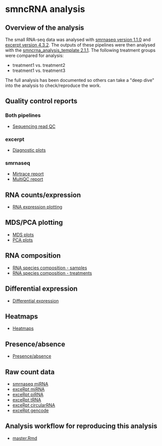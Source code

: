 # smncRNA analysis

## Overview of the analysis

The small RNA-seq data was analysed with [smrnaseq version 1.1.0](https://github.com/nf-core/smrnaseq/tree/1.1.0) and [excerpt version 4.3.2](https://github.com/rkitchen/exceRpt/tree/4.3.2). The outputs of these pipelines were then analysed with the [smncrna_analysis_template 2.1.1](https://github.com/leahkemp/smncrna_analysis_template/releases/tag/2.1.1). The following treatment groups were compared for analysis:

- treatment1 vs. treatment2
- treatment1 vs. treatment3

The full analysis has been documented so others can take a "deep dive" into the analysis to check/reproduce the work.

## Quality control reports

### Both pipelines

- [Sequencing read QC](./example_webpage/sequencing_read_QC.html)

### excerpt

- [Diagnostic plots](./test/excerpt_pipeline_run/merged/exceRpt_DiagnosticPlots.pdf)

### smrnaseq

- [Mirtrace report](./test/excerpt_pipeline_run/results/miRTrace/mirtrace/mirtrace-report.html)
- [MultiQC report](./test/excerpt_pipeline_run/results/MultiQC/multiqc_report.html)

## RNA counts/expression

- [RNA expression plotting](https://esr-cri.shinyapps.io/expression_plotting_example/)

## MDS/PCA plotting

- [MDS plots](./example_webpage/mds.html)
- [PCA plots](https://esr-cri.shinyapps.io/pca_example/)

## RNA composition

- [RNA species composition - samples](./example_webpage/rna_species_composition_samples.html)
- [RNA species composition - treatments](./example_webpage/rna_species_composition_treatments.html)
  
## Differential expression

- [Differential expression](./example_webpage/diff_expression.html)

## Heatmaps

- [Heatmaps](./example_webpage/heatmaps.html)

## Presence/absence

- [Presence/absence](./example_webpage/presence_absence.html)

## Raw count data

- [smrnaseq miRNA](./test/smrnaseq_pipeline_run/results/edgeR/miRBase_mature/mature_counts.csv)
- [exceRpt miRNA](./test/excerpt_pipeline_run/merged/exceRpt_miRNA_ReadCounts.txt)
- [exceRpt piRNA](./test/excerpt_pipeline_run/merged/exceRpt_piRNA_ReadCounts.txt)
- [exceRpt tRNA](./test/excerpt_pipeline_run/merged/exceRpt_tRNA_ReadCounts.txt)
- [exceRpt circularRNA](./test/excerpt_pipeline_run/merged/exceRpt_circularRNA_ReadCounts.txt)
- [exceRpt gencode](./test/excerpt_pipeline_run/merged/exceRpt_gencode_ReadCounts.txt)

## Analysis workflow for reproducing this analysis

- [master.Rmd](./master.Rmd)
